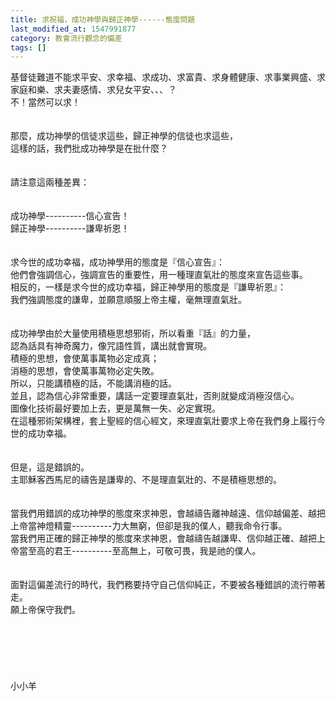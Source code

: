 ```yaml
---
title: 求祝福，成功神學與歸正神學------態度問題
last_modified_at: 1547991877
category: 教會流行觀念的偏差
tags: []
---
```


基督徒難道不能求平安、求幸福、求成功、求富貴、求身體健康、求事業興盛、求家庭和樂、求夫妻感情、求兒女平安、、、？<br><!--more-->不！當然可以求！<br><br><br>那麼，成功神學的信徒求這些，歸正神學的信徒也求這些，<br>這樣的話，我們批成功神學是在批什麼？<br><br><br>請注意這兩種差異：<br><br><br>成功神學----------信心宣告！<br>歸正神學----------謙卑祈恩！<br><br><br>求今世的成功幸福，成功神學用的態度是『信心宣告』：<br>他們會強調信心，強調宣告的重要性，用一種理直氣壯的態度來宣告這些事。<br>相反的，一樣是求今世的成功幸福，歸正神學用的態度是『謙卑祈恩』：<br>我們強調態度的謙卑，並願意順服上帝主權，毫無理直氣壯。<br><br><br>成功神學由於大量使用積極思想邪術，所以看重『話』的力量，<br>認為話具有神奇魔力，像咒語性質，講出就會實現。<br>積極的思想，會使萬事萬物必定成真；<br>消極的思想，會使萬事萬物必定失敗。<br>所以，只能講積極的話，不能講消極的話。<br>並且，認為信心非常重要，講話一定要理直氣壯，否則就變成消極沒信心。<br>圖像化技術最好要加上去，更是萬無一失、必定實現。<br>在這種邪術架構裡，套上聖經的信心經文，來理直氣壯要求上帝在我們身上履行今世的成功幸福。<br><br><br>但是，這是錯誤的。<br>主耶穌客西馬尼的禱告是謙卑的、不是理直氣壯的、不是積極思想的。<br><br><br>當我們用錯誤的成功神學的態度來求神恩，會越禱告離神越遠、信仰越偏差、越把上帝當神燈精靈----------力大無窮，但卻是我的僕人，聽我命令行事。<br>當我們用正確的歸正神學的態度來求神恩，會越禱告越謙卑、信仰越正確、越把上帝當至高的君王----------至高無上，可敬可畏，我是祂的僕人。<br><br><br>面對這偏差流行的時代，我們務要持守自己信仰純正，不要被各種錯誤的流行帶著走。<br>願上帝保守我們。<br><br><br><br><br><br><br>小小羊<br><br><br><br><br><br><br>
